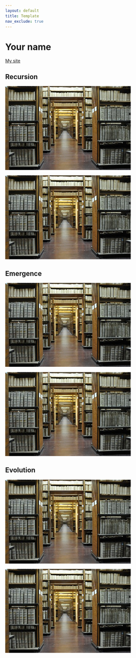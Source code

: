 ```yaml
---
layout: default
title: Template
nav_exclude: true
---
```


# Your name

[My site](https://your-github-id.github.io/design-ai/)

## Recursion

![](images/small-image.jpg)

![](images/small-image.jpg)

## Emergence

![](images/small-image.jpg)

![](images/small-image.jpg)

## Evolution

![](images/small-image.jpg)

![](images/small-image.jpg)